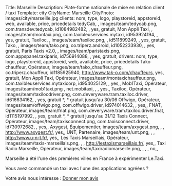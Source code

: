 Title: Marseille
Description: Plate-forme nationale de mise en relation client / taxi
Template: city
CityName: Marseille
CityPhoto: images/city/marseille.jpg
clients: nom, type, logo, playstoreid, appstoreid, web, available, price, pricedetails
     tedyCab, , images/team/tedycab.png, com.transdev.tedycab, id1084982482, , yes, gratuit,
     Mon Appli Taxi, , images/team/montaxi.png, com.taxibleuservices.mytaxi, id953924194, , yes, gratuit,
     Taxiloc, , images/team/taxiloc.png, , id511899249, , yes, gratuit,
     Tako, , images/team/tako.png, co.triperz.android, id1052233930, , yes, gratuit,
     Paris Taxis v2.0, , images/team/paristaxis.png, com.appspanel.taxiparis, id756914088, , yes, gratuit,
drivers: nom, type, logo, playstoreid, appstoreid, web, available, price, pricedetails
     Tako chauffeur, Opérateur, images/team/tako_chauffeur.png, co.triperz.chauffeur, id1185925940, http://www.tak-o.com/chauffeurs, yes, gratuit,
     Mon Appli Taxi, Opérateur, images/team/montaxichauffeur.png, com.taxibleuservices.mytaxicorp, id954025129, , yes,,
     Mob1Taxi, Opérateur, images/team/mob1taxi.png , net.mobitaxi, , , yes,,
     Taxiloc, Opérateur, images/team/taxilocdriver.png, com.deveryware.tram.taxiloc.driver, id616634162, , yes, gratuit *, * gratuit jusqu'au 30/06
     Offwigo, Opérateur, images/team/offwigo.png, com.offwigo.driver, id974014632, , yes,,
     FNAT, Opérateur, images/team/fnat.png, com.deveryware.tram.taxiloc.driver.fnat, id1115197992, , yes, gratuit *, * gratuit jusqu'au 31/12
     Taxis Connect, Opérateur, images/team/taxisconnect.png, com.taxisconnect.driver, id730972682, , yes,,
     Axygest, Équipementier, images/team/axygest.png, , , http://www.axygest.fr/, yes,,
     UNT, Partenaire, images/team/unt.png, , , http://www.u-n-t.fr/, yes,,
     Les Taxis Marseillais, Opérateur, images/team/taxis-marseillais.png, , , http://lestaxismarseillais.fr/, yes,,
     Taxi Radio Marseille, Opérateur, images/team/taxiradiomarseille.png, , , , no,,

Marseille a été l'une des premières villes en France à expérimenter Le.Taxi.

Vous avez commandé un taxi avec l'une des applications agréées ?

Votre avis nous intéresse : <a href="https://docs.google.com/forms/d/19ZuQSpQ5vcIq4DQdo-Fohlg25N_7io-9cpoXGFPAmzM/viewform" class="button">
<span><i class="fa fa-thumbs-up"></i></span>Donner mon avis</a>
